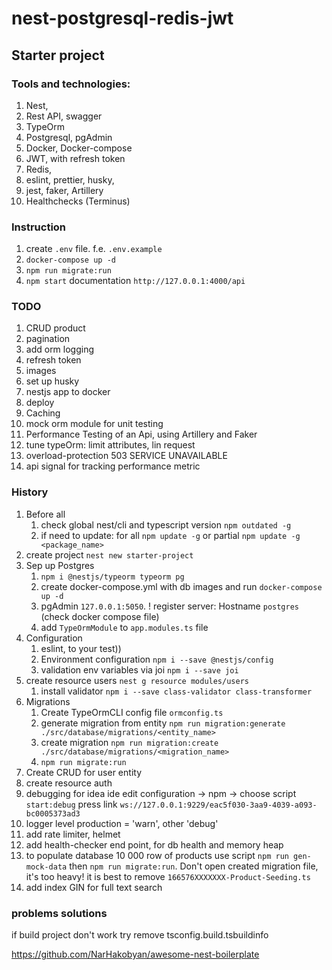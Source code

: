 # nest-postgresql-redis-jwt
## Starter project
### Tools and technologies:
1. Nest,
2. Rest API, swagger
3. TypeOrm
4. Postgresql, pgAdmin
5. Docker, Docker-compose
6. JWT, with refresh token
7. Redis,
8. eslint, prettier, husky,
9. jest, faker, Artillery
10. Healthchecks (Terminus)

### Instruction 
1. create `.env` file. f.e. `.env.example`
2. `docker-compose up -d`
3. `npm run migrate:run`
4. `npm start` documentation `http://127.0.0.1:4000/api`

### TODO
1. CRUD product
3. pagination
2. add orm logging
5. refresh token
6. images
7. set up husky
8. nestjs app to docker
9. deploy
10. Caching
4. mock orm module for unit testing
11. Performance Testing of an Api, using Artillery and Faker
12. tune typeOrm: limit attributes, lin request
13. overload-protection 503 SERVICE UNAVAILABLE
14. api signal for tracking performance metric

### History
1. Before all
   1. check global nest/cli and typescript version `npm outdated -g`
   2. if need to update: for all `npm update -g` or partial `npm update -g <package_name>`
2. create project `nest new starter-project`
3. Sep up Postgres
   1. `npm i @nestjs/typeorm typeorm pg`
   2. create docker-compose.yml with db images and run `docker-compose up -d`
   3. pgAdmin `127.0.0.1:5050`. ! register server: Hostname `postgres` (check docker compose file)
   4. add `TypeOrmModule` to `app.modules.ts` file
4. Configuration
   1. eslint, to your test))
   2. Environment configuration `npm i --save @nestjs/config`
   3. validation env variables via joi `npm i --save joi`
5. create resource users `nest g resource modules/users`
   1. install validator `npm i --save class-validator class-transformer`
6. Migrations
   1. Create TypeOrmCLI config file `ormconfig.ts`
   2. generate migration from entity `npm run migration:generate ./src/database/migrations/<entity_name>`
   3. create migration `npm run migration:create ./src/database/migrations/<migration_name>`
   4. `npm run migrate:run`
7. Create CRUD for user entity
8. create resource auth
9. debugging for idea ide edit configuration -> npm -> choose script `start:debug` press link `ws://127.0.0.1:9229/eac5f030-3aa9-4039-a093-bc0005373ad3`
10. logger level production = 'warn', other 'debug'
11. add rate limiter,  helmet 
12. add health-checker end point, for db health and memory heap 
13. to populate database 10 000 row of products use script `npm run gen-mock-data` then `npm run migrate:run`. Don't open created migration file, it's too heavy! it is best to remove `166576XXXXXXX-Product-Seeding.ts`
14. add index GIN for full text search


### problems solutions
if build project don't work try remove tsconfig.build.tsbuildinfo

https://github.com/NarHakobyan/awesome-nest-boilerplate
